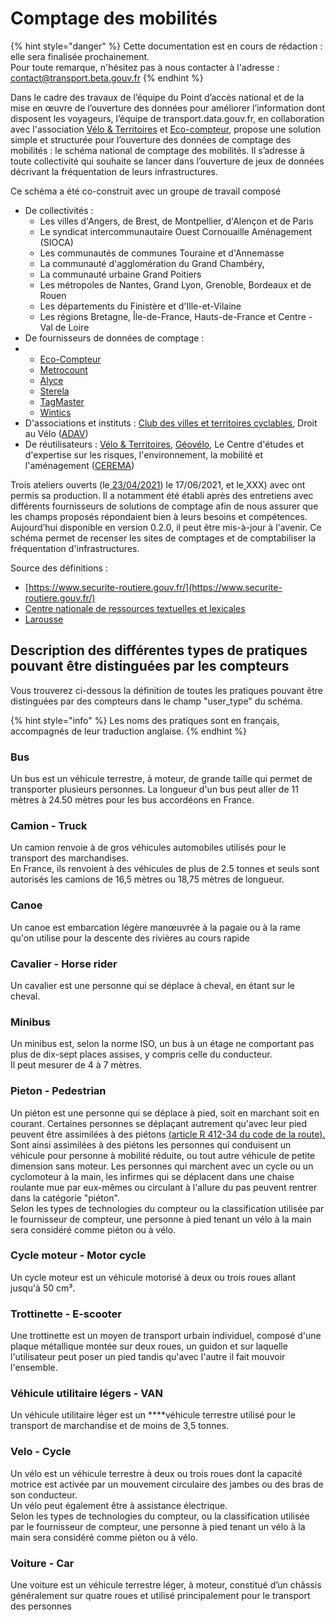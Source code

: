 # Comptage des mobilités

{% hint style="danger" %}
Cette documentation est en cours de rédaction : elle sera finalisée prochainement.  
Pour toute remarque, n'hésitez pas à nous contacter à l'adresse : [contact@transport.beta.gouv.fr](mailto:contact@transport.beta.gouv.fr)
{% endhint %}

Dans le cadre des travaux de l’équipe du Point d’accès national et de la mise en œuvre de l’ouverture des données pour améliorer l’information dont disposent les voyageurs, l’équipe de transport.data.gouv.fr, en collaboration avec l'association [Vélo & Territoires](https://www.velo-territoires.org/) et [Eco-compteur](https://www.eco-compteur.com/application/mobilite-douce-fr/?gclid=CjwKCAjwvuGJBhB1EiwACU1AiRLcEsPSqoFAdNFvOqMzZoDdrAU4YY8Brnx8k-qBtPSuk3hbQlQdDRoC1ucQAvD_BwE), propose une solution simple et structurée pour l’ouverture des données de comptage des mobilités : le schéma national de comptage des mobilités. Il s’adresse à toute collectivité qui souhaite se lancer dans l’ouverture de jeux de données décrivant la fréquentation de leurs infrastructures.

Ce schéma  a été co-construit avec un groupe de travail composé 

* De collectivités :
  * Les villes d'Angers, de Brest, de Montpellier, d'Alençon et de Paris
  * Le syndicat intercommunautaire Ouest Cornouaille Aménagement \(SIOCA\)
  * Les communautés de communes Touraine et d'Annemasse   
  * La communauté d'agglomération du Grand Chambéry, 
  * La communauté urbaine Grand Poitiers
  * Les métropoles de Nantes, Grand Lyon, Grenoble, Bordeaux et de Rouen 
  * Les départements du Finistère et d'Ille-et-Vilaine
  * Les régions Bretagne, Île-de-France, Hauts-de-France et  Centre - Val de Loire
* De fournisseurs de données de comptage : 
* * [Eco-Compteur](https://www.eco-compteur.com/application/mobilite-douce-fr/?gclid=CjwKCAjwvuGJBhB1EiwACU1AiRLcEsPSqoFAdNFvOqMzZoDdrAU4YY8Brnx8k-qBtPSuk3hbQlQdDRoC1ucQAvD_BwE)
  * [Metrocount](https://metrocount.com/fr/)
  * [Alyce](https://alyce.fr/)
  * [Sterela](http://www.sterela.fr/)
  * [TagMaster](https://tagmaster.com/)
  * [Wintics](https://wintics.com/fr/accueil/)
* D'associations et instituts : [Club des villes et territoires cyclables](https://villes-cyclables.org/), Droit au Vélo \([ADAV](https://droitauvelo.org/)\) 
* De réutilisateurs : [Vélo & Territoires](https://www.velo-territoires.org/), [Géovélo](https://www.geovelo.fr/france/route), Le Centre d'études et d'expertise sur les risques, l'environnement, la mobilité et l'aménagement \([CEREMA](https://www.cerema.fr/fr)\)

Trois ateliers ouverts \(le[ ](https://doc.transport.data.gouv.fr/documentation/liste-des-rencontres-publiques/27-06-2019-infrastructures-cyclables)[23/04/2021](https://doc.transport.data.gouv.fr/documentation/liste-des-rencontres-publiques/23-04-2021-comptage-velo-1)\) le 17/06/2021, et le[ ](https://doc.transport.data.gouv.fr/documentation/liste-des-rencontres-publiques/27-08-2020-infrastructures-cyclables-3)XXX\) avec ont permis sa production. Il a notamment été établi après des entretiens avec différents fournisseurs de solutions de comptage afin de nous assurer que les champs proposés répondaient bien à leurs besoins et compétences. Aujourd’hui disponible en version 0.2.0, il peut être mis-à-jour à l'avenir. Ce schéma permet de recenser les sites de comptages et de comptabiliser la fréquentation d'infrastructures.  

Source des définitions : 

* [https://www.securite-routiere.gouv.fr/](https://www.securite-routiere.gouv.fr/)
* [Centre nationale de ressources textuelles et lexicales ](https://cnrtl.fr/definition)
* [Larousse ](https://www.larousse.fr/dictionnaires) 

## Description des différentes types de pratiques pouvant être distinguées par les compteurs 

Vous trouverez ci-dessous la définition de toutes les pratiques pouvant être distinguées par des compteurs dans le champ "user\_type"  du schéma. 

{% hint style="info" %}
Les noms des pratiques sont en français, accompagnés de leur traduction anglaise. 
{% endhint %}

### Bus

Un bus est un véhicule terrestre, à moteur, de grande taille qui permet de transporter plusieurs personnes. La longueur d'un bus peut aller de 11 mètres à 24.50 mètres pour les bus accordéons en France. 

### Camion - Truck 

Un camion renvoie à de gros véhicules automobiles utilisés pour le transport des marchandises.  
En France, ils renvoient à des véhicules de plus de 2.5 tonnes et seuls sont autorisés les camions de 16,5 mètres ou 18,75 mètres de longueur. 

### Canoe

Un canoe est embarcation légère manœuvrée à la pagaie ou à la rame qu'on utilise pour la descente des rivières au cours rapide

### Cavalier - Horse rider

Un cavalier est une personne qui se déplace à cheval, en étant sur le cheval. 

### Minibus

Un minibus est, selon la norme ISO,  un bus à un étage ne comportant pas plus de dix-sept places assises, y compris celle du conducteur.   
Il peut mesurer de 4 à 7 mètres. 

### Pieton - Pedestrian 

Un piéton est une personne qui se déplace à pied, soit en marchant soit en courant. Certaines personnes se déplaçant autrement qu'avec leur pied peuvent être assimilées à des piétons [\(article R 412-34 du code de la route\).](https://www.legifrance.gouv.fr/affichCodeArticle.do?cidTexte=LEGITEXT000006074228&idArticle=LEGIARTI000023095936) Sont ainsi assimilées à des piétons les personnes qui conduisent un véhicule pour personne à mobilité réduite, ou tout autre véhicule de petite dimension sans moteur. Les personnes qui marchent avec un cycle ou un cyclomoteur à la main,  les infirmes qui se déplacent dans une chaise roulante mue par eux-mêmes ou circulant à l'allure du pas peuvent rentrer dans la catégorie "piéton".  
Selon les types de technologies du compteur ou la classification utilisée par le fournisseur de compteur, une personne à pied tenant un vélo à la main sera considéré comme piéton ou à vélo. 

### Cycle moteur - Motor cycle

Un cycle moteur est un véhicule motorisé à deux ou trois roues allant jusqu'à 50 cm³. 

### Trottinette - E-scooter

Une trottinette est un moyen de transport urbain individuel, composé d'une plaque métallique montée sur deux roues, un guidon et sur laquelle l'utilisateur peut poser un pied tandis qu'avec l'autre il fait mouvoir l'ensemble.

### **Véhicule utilitaire légers** - VAN

Un véhicule utilitaire léger est un ****véhicule terrestre utilisé pour le transport de marchandise et de moins de 3,5 tonnes. 

### Velo - Cycle 

Un vélo est un véhicule terrestre à deux ou trois roues dont la capacité motrice est activée par un mouvement circulaire des jambes ou des bras de son conducteur.   
Un vélo peut également être à assistance électrique.   
Selon les types de technologies du compteur, ou la classification utilisée par le fournisseur de compteur, une personne à pied tenant un vélo à la main sera considéré comme piéton ou à vélo. 

### Voiture - Car

Une voiture est un véhicule terrestre léger, à moteur, constitué d’un châssis généralement sur quatre roues et utilisé principalement pour le transport des personnes



### 





